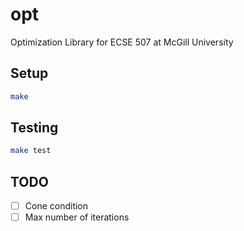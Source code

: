 # opt

Optimization Library for ECSE 507 at McGill University

## Setup

```bash
make
```

## Testing

```bash
make test
```

## TODO

- [ ] Cone condition
- [ ] Max number of iterations
